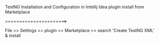 TestNG Installation and Configuration in Intellij Idea
plugin install from Marketplace

======================>

File >> Settings >> plugin >> Marketplace >> search 'Create TestNG XML' & install